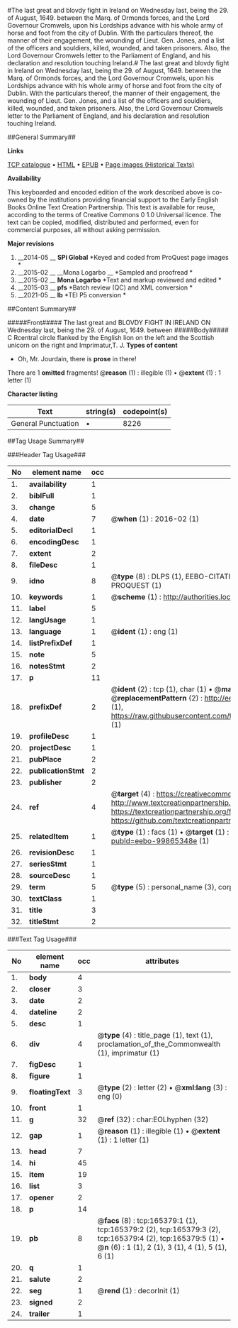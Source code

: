 #The last great and blovdy fight in Ireland on Wednesday last, being the 29. of August, 1649. between the Marq. of Ormonds forces, and the Lord Governour Cromwels, upon his Lordships advance with his whole army of horse and foot from the city of Dublin. With the particulars thereof, the manner of their engagement, the wounding of Lieut. Gen. Jones, and a list of the officers and souldiers, killed, wounded, and taken prisoners. Also, the Lord Governour Cromwels letter to the Parliament of England, and his declaration and resolution touching Ireland.#
The last great and blovdy fight in Ireland on Wednesday last, being the 29. of August, 1649. between the Marq. of Ormonds forces, and the Lord Governour Cromwels, upon his Lordships advance with his whole army of horse and foot from the city of Dublin. With the particulars thereof, the manner of their engagement, the wounding of Lieut. Gen. Jones, and a list of the officers and souldiers, killed, wounded, and taken prisoners. Also, the Lord Governour Cromwels letter to the Parliament of England, and his declaration and resolution touching Ireland.

##General Summary##

**Links**

[TCP catalogue](http://www.ota.ox.ac.uk/tcp/)  • 
[HTML](http://tei.it.ox.ac.uk/tcp/Texts-HTML/free/A88/A88725.html)  • 
[EPUB](http://tei.it.ox.ac.uk/tcp/Texts-EPUB/free/A88/A88725.epub) • 
[Page images (Historical Texts)](https://historicaltexts.jisc.ac.uk/eebo-99865348e)

**Availability**

This keyboarded and encoded edition of the work described above is co-owned by the
    institutions providing financial support to the Early English Books Online Text Creation
    Partnership. This text is available for reuse, according to the terms of  Creative Commons 0 1.0 Universal
    licence. The text can be copied, modified, distributed and performed, even for commercial
    purposes, all without asking permission.

**Major revisions**

1. __2014-05 __ __SPi Global__ *Keyed and coded from ProQuest page images *
1. __2015-02 __ __Mona Logarbo __ *Sampled and proofread *
1. __2015-02 __ __Mona Logarbo__ *Text and markup reviewed and edited *
1. __2015-03 __ __pfs__ *Batch review (QC) and XML conversion *
1. __2021-05 __ __lb__ *TEI P5 conversion *

##Content Summary##

#####Front#####
The last great and BLOVDY FIGHT IN IRELAND ON Wednesday last, being the 29. of August, 1649. between
#####Body#####
C Rcentral circle flanked by the English lion on the left and the Scottish unicorn on the right and Imprimatur,T. J.
**Types of content**

  * Oh, Mr. Jourdain, there is **prose** in there!

There are 1 **omitted** fragments! 
 @__reason__ (1) : illegible (1)  •  @__extent__ (1) : 1 letter (1)

**Character listing**


|Text|string(s)|codepoint(s)|
|---|---|---|
|General Punctuation|•|8226|

##Tag Usage Summary##

###Header Tag Usage###

|No|element name|occ|attributes|
|---|---|---|---|
|1.|__availability__|1||
|2.|__biblFull__|1||
|3.|__change__|5||
|4.|__date__|7| @__when__ (1) : 2016-02 (1)|
|5.|__editorialDecl__|1||
|6.|__encodingDesc__|1||
|7.|__extent__|2||
|8.|__fileDesc__|1||
|9.|__idno__|8| @__type__ (8) : DLPS (1), EEBO-CITATION (1), VID (1), EEBO-PROQUEST (1), STC (3), PROQUEST (1)|
|10.|__keywords__|1| @__scheme__ (1) : http://authorities.loc.gov/ (1)|
|11.|__label__|5||
|12.|__langUsage__|1||
|13.|__language__|1| @__ident__ (1) : eng (1)|
|14.|__listPrefixDef__|1||
|15.|__note__|5||
|16.|__notesStmt__|2||
|17.|__p__|11||
|18.|__prefixDef__|2| @__ident__ (2) : tcp (1), char (1)  •  @__matchPattern__ (2) : ([0-9\-]+):([0-9IVX]+) (1), (.+) (1)  •  @__replacementPattern__ (2) : http://eebo.chadwyck.com/downloadtiff?vid=$1&page=$2 (1), https://raw.githubusercontent.com/textcreationpartnership/Texts/master/tcpchars.xml#$1 (1)|
|19.|__profileDesc__|1||
|20.|__projectDesc__|1||
|21.|__pubPlace__|2||
|22.|__publicationStmt__|2||
|23.|__publisher__|2||
|24.|__ref__|4| @__target__ (4) : https://creativecommons.org/publicdomain/zero/1.0/ (1), http://www.textcreationpartnership.org/docs/. (1), https://textcreationpartnership.org/faq/#faq05 (1), https://github.com/textcreationpartnership (1)|
|25.|__relatedItem__|1| @__type__ (1) : facs (1)  •  @__target__ (1) : https://data.historicaltexts.jisc.ac.uk/view?pubId=eebo-99865348e (1)|
|26.|__revisionDesc__|1||
|27.|__seriesStmt__|1||
|28.|__sourceDesc__|1||
|29.|__term__|5| @__type__ (5) : personal_name (3), corporate_name (1), geographic_name (1)|
|30.|__textClass__|1||
|31.|__title__|3||
|32.|__titleStmt__|2||


###Text Tag Usage###

|No|element name|occ|attributes|
|---|---|---|---|
|1.|__body__|4||
|2.|__closer__|3||
|3.|__date__|2||
|4.|__dateline__|2||
|5.|__desc__|1||
|6.|__div__|4| @__type__ (4) : title_page (1), text (1), proclamation_of_the_Commonwealth (1), imprimatur (1)|
|7.|__figDesc__|1||
|8.|__figure__|1||
|9.|__floatingText__|3| @__type__ (2) : letter (2)  •  @__xml:lang__ (3) : eng (0)|
|10.|__front__|1||
|11.|__g__|32| @__ref__ (32) : char:EOLhyphen (32)|
|12.|__gap__|1| @__reason__ (1) : illegible (1)  •  @__extent__ (1) : 1 letter (1)|
|13.|__head__|7||
|14.|__hi__|45||
|15.|__item__|19||
|16.|__list__|3||
|17.|__opener__|2||
|18.|__p__|14||
|19.|__pb__|8| @__facs__ (8) : tcp:165379:1 (1), tcp:165379:2 (2), tcp:165379:3 (2), tcp:165379:4 (2), tcp:165379:5 (1)  •  @__n__ (6) : 1 (1), 2 (1), 3 (1), 4 (1), 5 (1), 6 (1)|
|20.|__q__|1||
|21.|__salute__|2||
|22.|__seg__|1| @__rend__ (1) : decorInit (1)|
|23.|__signed__|2||
|24.|__trailer__|1||
